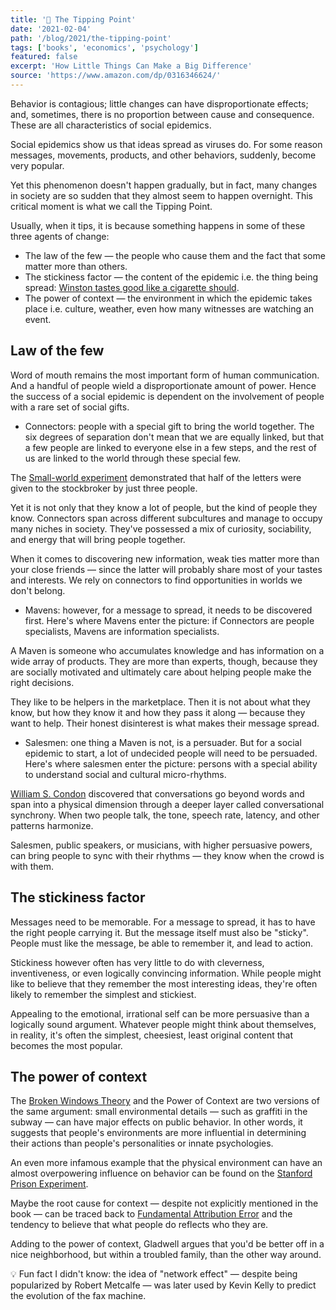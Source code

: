 ```yaml
---
title: '📖 The Tipping Point'
date: '2021-02-04'
path: '/blog/2021/the-tipping-point'
tags: ['books', 'economics', 'psychology']
featured: false
excerpt: 'How Little Things Can Make a Big Difference'
source: 'https://www.amazon.com/dp/0316346624/'
---
```


Behavior is contagious; little changes can have disproportionate effects; and, sometimes, there is no proportion between cause and consequence. These are all characteristics of social epidemics.

Social epidemics show us that ideas spread as viruses do. For some reason messages, movements, products, and other behaviors, suddenly, become very popular.

Yet this phenomenon doesn't happen gradually, but in fact, many changes in society are so sudden that they almost seem to happen overnight. This critical moment is what we call the Tipping Point.

Usually, when it tips, it is because something happens in some of these three agents of change:

- The law of the few — the people who cause them and the fact that some matter more than others.
- The stickiness factor — the content of the epidemic i.e. the thing being spread: [Winston tastes good like a cigarette should](https://en.wikipedia.org/wiki/Winston_tastes_good_like_a_cigarette_should).
- The power of context — the environment in which the epidemic takes place i.e. culture, weather, even how many witnesses are watching an event.

## Law of the few

Word of mouth remains the most important form of human communication. And a handful of people wield a disproportionate amount of power. Hence the success of a social epidemic is dependent on the involvement of people with a rare set of social gifts.

- Connectors: people with a special gift to bring the world together. The six degrees of separation don't mean that we are equally linked, but that a few people are linked to everyone else in a few steps, and the rest of us are linked to the world through these special few.

The [Small-world experiment](https://en.wikipedia.org/wiki/Small-world_experiment) demonstrated that half of the letters were given to the stockbroker by just three people.

Yet it is not only that they know a lot of people, but the kind of people they know. Connectors span across different subcultures and manage to occupy many niches in society. They've possessed a mix of curiosity, sociability, and energy that will bring people together.

When it comes to discovering new information, weak ties matter more than your close friends — since the latter will probably share most of your tastes and interests. We rely on connectors to find opportunities in worlds we don't belong.

- Mavens: however, for a message to spread, it needs to be discovered first. Here's where Mavens enter the picture: if Connectors are people specialists, Mavens are information specialists.

A Maven is someone who accumulates knowledge and has information on a wide array of products. They are more than experts, though, because they are socially motivated and ultimately care about helping people make the right decisions.

They like to be helpers in the marketplace. Then it is not about what they know, but how they know it and how they pass it along — because they want to help. Their honest disinterest is what makes their message spread.

- Salesmen: one thing a Maven is not, is a persuader. But for a social epidemic to start, a lot of undecided people will need to be persuaded. Here's where salesmen enter the picture: persons with a special ability to understand social and cultural micro-rhythms.

[William S. Condon](https://en.wikipedia.org/wiki/William_S._Condon) discovered that conversations go beyond words and span into a physical dimension through a deeper layer called conversational synchrony. When two people talk, the tone, speech rate, latency, and other patterns harmonize.

Salesmen, public speakers, or musicians, with higher persuasive powers, can bring people to sync with their rhythms — they know when the crowd is with them.

## The stickiness factor

Messages need to be memorable. For a message to spread, it has to have the right people carrying it. But the message itself must also be "sticky". People must like the message, be able to remember it, and lead to action.

Stickiness however often has very little to do with cleverness, inventiveness, or even logically convincing information. While people might like to believe that they remember the most interesting ideas, they're often likely to remember the simplest and stickiest.

Appealing to the emotional, irrational self can be more persuasive than a logically sound argument. Whatever people might think about themselves, in reality, it's often the simplest, cheesiest, least original content that becomes the most popular.

## The power of context

The [Broken Windows Theory](https://en.wikipedia.org/wiki/Broken_windows_theory) and the Power of Context are two versions of the same argument: small environmental details — such as graffiti in the subway — can have major effects on public behavior. In other words, it suggests that people's environments are more influential in determining their actions than people's personalities or innate psychologies.

An even more infamous example that the physical environment can have an almost overpowering influence on behavior can be found on the [Stanford Prison Experiment](https://en.wikipedia.org/wiki/Stanford_prison_experiment).

Maybe the root cause for context — despite not explicitly mentioned in the book — can be traced back to [Fundamental Attribution Error](https://en.wikipedia.org/wiki/Fundamental_attribution_error) and the tendency to believe that what people do reflects who they are.

Adding to the power of context, Gladwell argues that you'd be better off in a nice neighborhood, but within a troubled family, than the other way around.

💡 Fun fact I didn't know: the idea of "network effect" — despite being popularized by Robert Metcalfe — was later used by Kevin Kelly to predict the evolution of the fax machine.
